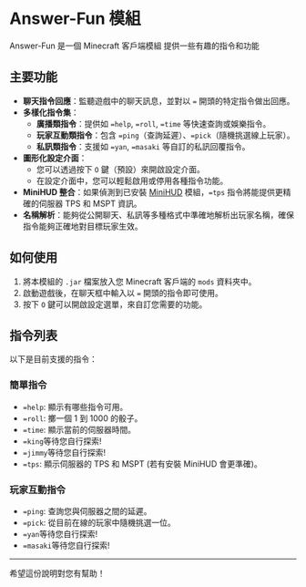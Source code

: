 # Answer-Fun 模組

Answer-Fun 是一個 Minecraft 客戶端模組 提供一些有趣的指令和功能

## 主要功能

*   **聊天指令回應**：監聽遊戲中的聊天訊息，並對以 `=` 開頭的特定指令做出回應。
*   **多樣化指令集**：
    *   **廣播類指令**：提供如 `=help`, `=roll`, `=time` 等快速查詢或娛樂指令。
    *   **玩家互動類指令**：包含 `=ping`（查詢延遲）、`=pick`（隨機挑選線上玩家）。
    *   **私訊類指令**：支援如 `=yan`, `=masaki` 等自訂的私訊回覆指令。
*   **圖形化設定介面**：
    *   您可以透過按下 `O` 鍵（預設）來開啟設定介面。
    *   在設定介面中，您可以輕鬆啟用或停用各種指令功能。
*   **MiniHUD 整合**：如果偵測到已安裝 [MiniHUD](https://www.curseforge.com/minecraft/mc-mods/minihud) 模組，`=tps` 指令將能提供更精確的伺服器 TPS 和 MSPT 資訊。
*   **名稱解析**：能夠從公開聊天、私訊等多種格式中準確地解析出玩家名稱，確保指令能夠正確地對目標玩家生效。

## 如何使用

1.  將本模組的 `.jar` 檔案放入您 Minecraft 客戶端的 `mods` 資料夾中。
2.  啟動遊戲後，在聊天框中輸入以 `=` 開頭的指令即可使用。
3.  按下 `O` 鍵可以開啟設定選單，來自訂您需要的功能。

## 指令列表

以下是目前支援的指令：

### 簡單指令

*   `=help`: 顯示有哪些指令可用。
*   `=roll`: 擲一個 1 到 1000 的骰子。
*   `=time`: 顯示當前的伺服器時間。
*   `=king`等待您自行探索!
*   `=jimmy`等待您自行探索!
*   `=tps`: 顯示伺服器的 TPS 和 MSPT (若有安裝 MiniHUD 會更準確)。

### 玩家互動指令

*   `=ping`: 查詢您與伺服器之間的延遲。
*   `=pick`: 從目前在線的玩家中隨機挑選一位。
*   `=yan`等待您自行探索!
*   `=masaki`等待您自行探索!

---

希望這份說明對您有幫助！
